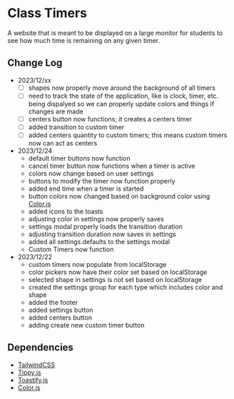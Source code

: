 # Class Timers
A website that is meant to be displayed on a large monitor for students to see how much time is remaining on any given timer.

## Change Log
- 2023/12/xx
    - [ ] shapes now properly move around the background of all timers
    - [ ] need to track the state of the application, like is clock, timer, etc. being dispalyed so we can properly update colors and things if changes are made
    - [ ] centers button now functions; it creates a centers timer
    - [ ] added transition to custom timer
    - [ ] added centers quantity to custom timers; this means custom timers now can act as centers
- 2023/12/24
    - default timer buttons now function
    - cancel timer button now functions when a timer is active
    - colors now change based on user settings
    - buttons to modify the timer now function properly
    - added end time when a timer is started
    - button colors now changed based on background color using [Color.js](https://colorjs.io/)
    - added icons to the toasts
    - adjusting color in settings now properly saves
    - settings modal properly loads the transition duration
    - adjusting transition duration now saves in settings
    - added all settings.defaults to the settings modal
    - Custom Timers now function
- 2023/12/22
    - custom timers now populate from localStorage
    - color pickers now have their color set based on localStorage
    - selected shape in settings is not set based on localStorage
    - created the settings group for each type which includes color and shape
    - added the footer
    - added settings button
    - added centers button
    - adding create new custom timer button

## Dependencies
- [TailwindCSS](https://tailwindcss.com/)
- [Tippy.js](https://github.com/atomiks/tippyjs)
- [Toastify.js](https://github.com/aleab/toastify)
- [Color.js](https://colorjs.io/)